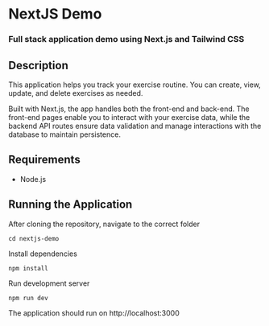 # NextJS Demo
### Full stack application demo using Next.js and Tailwind CSS
## Description
This application helps you track your exercise routine. You can create, view, update, and delete exercises as needed.

Built with Next.js, the app handles both the front-end and back-end. The front-end pages enable you to interact with your exercise data, while the backend API routes ensure data validation and manage interactions with the database to maintain persistence.

## Requirements
- Node.js

## Running the Application
After cloning the repository, navigate to the correct folder
```{bash}
cd nextjs-demo
```

Install dependencies
```{bash}
npm install
```

Run development server
```{bash}
npm run dev
```

The application should run on
http://localhost:3000
